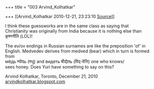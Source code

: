 +++
title = "003 Arvind_Kolhatkar"

+++
[[Arvind_Kolhatkar	2010-12-21, 23:23:10 [Source](https://groups.google.com/g/samskrita/c/t1v-ovlJ9fs)]]



I think these guessworks are in the same class as saying that  
Christianity was originally from India because it is nothing else than  
कृष्णनीति (LOL)!

The ev/ov endings in Russian surnames are like the preposition 'of' in  
English. Medvedev derives from medved (bear) which in turn is formed  
from  
мёдь म्योदь (मधु) and видеть बीद्येतь (विद्-वेत्ति) one who knows/  
sees honey. Does Yuri have something to say on this?

Arvind Kolhatkar, Toronto, December 21, 2010  
[arvindkolhatkar.blogspot.com](http://arvindkolhatkar.blogspot.com)

